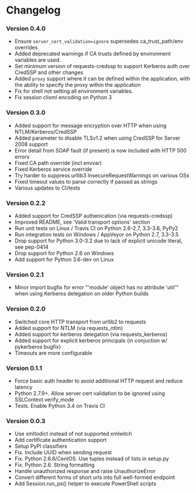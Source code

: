 # Changelog

### Version 0.4.0
- Ensure `server_cert_validation=ignore` supersedes ca_trust_path/env overrides
- Added deprecated warnings if CA trusts defined by environment variables are used.
- Set minimum version of requests-credssp to support Kerberos auth over CredSSP and other changes
- Added `proxy` support where it can be defined within the application, with the ability to specify the proxy within the application
- Fix for shell not setting all environment variables.
- Fix session clixml encoding on Python 3

### Version 0.3.0
- Added support for message encryption over HTTP when using NTLM/Kerberos/CredSSP
- Added parameter to disable TLSv1.2 when using CredSSP for Server 2008 support
- Error detail from SOAP fault (if present) is now included with HTTP 500 errors
- Fixed CA path override (incl envvar)
- Fixed Kerberos service override
- Try harder to suppress urllib3 InsecureRequestWarnings on various OSs
- Fixed timeout values to parse correctly if passed as strings
- Various updates to CI/tests

### Version 0.2.2
- Added support for CredSSP authenication (via requests-credssp)
- Improved README, see 'Valid transport options' section
- Run unit tests on Linux / Travis CI on Python 2.6-2.7, 3.3-3.6, PyPy2
- Run integration tests on Windows / AppVeyor on Python 2.7, 3.3-3.5
- Drop support for Python 3.0-3.2 due to lack of explicit unicode literal, see pep-0414
- Drop support for Python 2.6 on Windows
- Add support for Python 3.6-dev on Linux

### Version 0.2.1
- Minor import bugfix for error "'module' object has no attribute 'util'" when using Kerberos delegation on older Python builds

### Version 0.2.0
- Switched core HTTP transport from urllib2 to requests
- Added support for NTLM (via requests_ntlm)
- Added support for kerberos delegation (via requests_kerberos)
- Added support for explicit kerberos principals (in conjuction w/ pykerberos bugfix)
- Timeouts are more configurable

### Version 0.1.1
- Force basic auth header to avoid additional HTTP request and reduce latency
- Python 2.7.9+. Allow server cert validation to be ignored using SSLContext.verify_mode
- Tests. Enable Python 3.4 on Travis CI

### Version 0.0.3

- Use xmltodict instead of not supported xmlwitch
- Add certificate authentication support
- Setup PyPI classifiers
- Fix. Include UUID when sending request
- Fix. Python 2.6.6/CentOS. Use tuples instead of lists in setup.py
- Fix. Python 2.6. String formatting
- Handle unauthorized response and raise UnauthorizeError
- Convert different forms of short urls into full well-formed endpoint
- Add Session.run_ps() helper to execute PowerShell scripts
